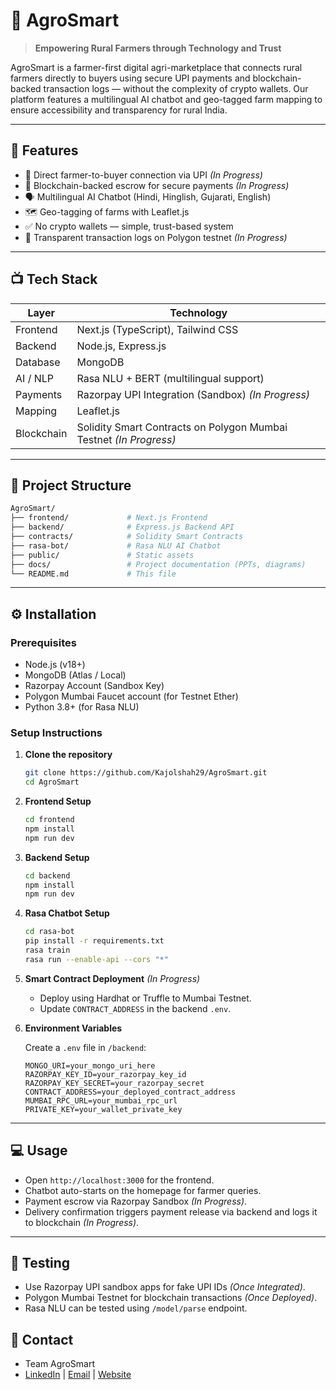 # 🌾 AgroSmart

> **Empowering Rural Farmers through Technology and Trust**

AgroSmart is a farmer-first digital agri-marketplace that connects rural farmers directly to buyers using secure UPI payments and blockchain-backed transaction logs — without the complexity of crypto wallets. Our platform features a multilingual AI chatbot and geo-tagged farm mapping to ensure accessibility and transparency for rural India.

---

## 🚀 Features

* 🤝 Direct farmer-to-buyer connection via UPI *(In Progress)*
* 🔐 Blockchain-backed escrow for secure payments *(In Progress)*
* 🗣 Multilingual AI Chatbot (Hindi, Hinglish, Gujarati, English)
* 🗺 Geo-tagging of farms with Leaflet.js
* ✅ No crypto wallets — simple, trust-based system
* 📜 Transparent transaction logs on Polygon testnet *(In Progress)*

---

## 📺 Tech Stack

| Layer      | Technology                                                         |
| ---------- | ------------------------------------------------------------------ |
| Frontend   | Next.js (TypeScript), Tailwind CSS                                 |
| Backend    | Node.js, Express.js                                                |
| Database   | MongoDB                                                            |
| AI / NLP   | Rasa NLU + BERT (multilingual support)                             |
| Payments   | Razorpay UPI Integration (Sandbox) *(In Progress)*                 |
| Mapping    | Leaflet.js                                                         |
| Blockchain | Solidity Smart Contracts on Polygon Mumbai Testnet *(In Progress)* |

---

## 🏦 Project Structure

```bash
AgroSmart/
├── frontend/             # Next.js Frontend
├── backend/              # Express.js Backend API
├── contracts/            # Solidity Smart Contracts
├── rasa-bot/             # Rasa NLU AI Chatbot
├── public/               # Static assets
├── docs/                 # Project documentation (PPTs, diagrams)
└── README.md             # This file
```

---

## ⚙️ Installation

### Prerequisites

* Node.js (v18+)
* MongoDB (Atlas / Local)
* Razorpay Account (Sandbox Key)
* Polygon Mumbai Faucet account (for Testnet Ether)
* Python 3.8+ (for Rasa NLU)

### Setup Instructions

1. **Clone the repository**

   ```bash
   git clone https://github.com/Kajolshah29/AgroSmart.git
   cd AgroSmart
   ```

2. **Frontend Setup**

   ```bash
   cd frontend
   npm install
   npm run dev
   ```

3. **Backend Setup**

   ```bash
   cd backend
   npm install
   npm run dev
   ```

4. **Rasa Chatbot Setup**

   ```bash
   cd rasa-bot
   pip install -r requirements.txt
   rasa train
   rasa run --enable-api --cors "*"
   ```

5. **Smart Contract Deployment** *(In Progress)*

   * Deploy using Hardhat or Truffle to Mumbai Testnet.
   * Update `CONTRACT_ADDRESS` in the backend `.env`.

6. **Environment Variables**

   Create a `.env` file in `/backend`:

   ```env
   MONGO_URI=your_mongo_uri_here
   RAZORPAY_KEY_ID=your_razorpay_key_id
   RAZORPAY_KEY_SECRET=your_razorpay_secret
   CONTRACT_ADDRESS=your_deployed_contract_address
   MUMBAI_RPC_URL=your_mumbai_rpc_url
   PRIVATE_KEY=your_wallet_private_key
   ```

---

## 💻 Usage

* Open `http://localhost:3000` for the frontend.
* Chatbot auto-starts on the homepage for farmer queries.
* Payment escrow via Razorpay Sandbox *(In Progress)*.
* Delivery confirmation triggers payment release via backend and logs it to blockchain *(In Progress)*.

---

## 🥮 Testing

* Use Razorpay UPI sandbox apps for fake UPI IDs *(Once Integrated)*.
* Polygon Mumbai Testnet for blockchain transactions *(Once Deployed)*.
* Rasa NLU can be tested using `/model/parse` endpoint.


## 📨 Contact

* Team AgroSmart
* [LinkedIn](#) | [Email](mailto:team@AgroSmart.in) | [Website](#)
